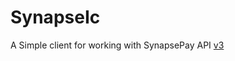 # SynapseIc

A Simple client for working with SynapsePay API [v3](http://api.synapsepay.com/v3/docs)